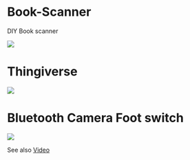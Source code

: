 # Book-Scanner
DIY Book scanner 
 
<img src="https://user-images.githubusercontent.com/50730409/58740377-161e2a00-844b-11e9-854d-bc4eecbf88b2.png">


<p><p><p>
<h1> Thingiverse </h1>
<img src="https://user-images.githubusercontent.com/50730409/58740389-2209ec00-844b-11e9-93a9-18dd1febbe5c.png">
 
 
<p><p><p>
<h1> Bluetooth Camera Foot switch </h1>
 
![](http://img.youtube.com/vi/T_g6hAn3ROM/0.jpg)

See also [Video](https://www.youtube.com/watch?v=T_g6hAn3ROM)

 
